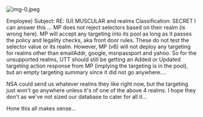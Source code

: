 ![img-0.jpeg](img-0.jpeg)

Employee)
Subject: RE: (U) MUSCULAR and realms
Classification: SECRET
I can answer this
... MP does not reject selectors based on their realm (is wrong here). MP will accept any targeting into its pool as long as it passes the policy and legality checks, aka front door rules. These do not test the selector value or its realm. However, MP (v6) will not deploy any targeting for realms other than emailAddr, google, msnpassport and yahoo. So for the unsupported realms, UTT should still be getting an Added or Updated targeting action response from MP (implying the targeting is in the pool), but an empty targeting summary since it did not go anywhere....

NSA could send us whatever realms they like right now, but the targeting just won't go anywhere unless it's of one of the above 4 realms. I hope they don't as we've not sized our database to cater for all it...

Hone this all makes sense...
